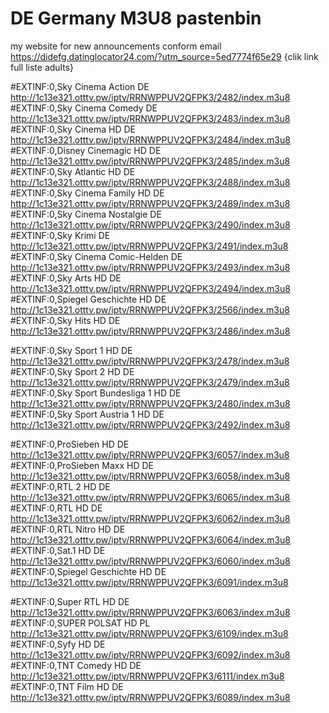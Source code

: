 # DE Germany M3U8 pastenbin
my website 
for new announcements conform email
https://didefg.datinglocator24.com/?utm_source=5ed7774f65e29 {clik link full liste
adults}

#EXTINF:0,Sky Cinema Action DE
http://1c13e321.otttv.pw/iptv/RRNWPPUV2QFPK3/2482/index.m3u8
#EXTINF:0,Sky Cinema Comedy DE
http://1c13e321.otttv.pw/iptv/RRNWPPUV2QFPK3/2483/index.m3u8
#EXTINF:0,Sky Cinema HD DE
http://1c13e321.otttv.pw/iptv/RRNWPPUV2QFPK3/2484/index.m3u8
#EXTINF:0,Disney Cinemagic HD DE
http://1c13e321.otttv.pw/iptv/RRNWPPUV2QFPK3/2485/index.m3u8
#EXTINF:0,Sky Atlantic HD DE
http://1c13e321.otttv.pw/iptv/RRNWPPUV2QFPK3/2488/index.m3u8
#EXTINF:0,Sky Cinema Family HD DE
http://1c13e321.otttv.pw/iptv/RRNWPPUV2QFPK3/2489/index.m3u8
#EXTINF:0,Sky Cinema Nostalgie DE
http://1c13e321.otttv.pw/iptv/RRNWPPUV2QFPK3/2490/index.m3u8
#EXTINF:0,Sky Krimi DE
http://1c13e321.otttv.pw/iptv/RRNWPPUV2QFPK3/2491/index.m3u8
#EXTINF:0,Sky Cinema Comic-Helden DE
http://1c13e321.otttv.pw/iptv/RRNWPPUV2QFPK3/2493/index.m3u8
#EXTINF:0,Sky Arts HD DE
http://1c13e321.otttv.pw/iptv/RRNWPPUV2QFPK3/2494/index.m3u8
#EXTINF:0,Spiegel Geschichte HD DE
http://1c13e321.otttv.pw/iptv/RRNWPPUV2QFPK3/2566/index.m3u8
#EXTINF:0,Sky Hits HD DE
http://1c13e321.otttv.pw/iptv/RRNWPPUV2QFPK3/2486/index.m3u8

#EXTINF:0,Sky Sport 1 HD DE
http://1c13e321.otttv.pw/iptv/RRNWPPUV2QFPK3/2478/index.m3u8
#EXTINF:0,Sky Sport 2 HD DE
http://1c13e321.otttv.pw/iptv/RRNWPPUV2QFPK3/2479/index.m3u8
#EXTINF:0,Sky Sport Bundesliga 1 HD DE
http://1c13e321.otttv.pw/iptv/RRNWPPUV2QFPK3/2480/index.m3u8
#EXTINF:0,Sky Sport Austria 1 HD DE
http://1c13e321.otttv.pw/iptv/RRNWPPUV2QFPK3/2492/index.m3u8


#EXTINF:0,ProSieben HD DE
http://1c13e321.otttv.pw/iptv/RRNWPPUV2QFPK3/6057/index.m3u8
#EXTINF:0,ProSieben Maxx HD DE
http://1c13e321.otttv.pw/iptv/RRNWPPUV2QFPK3/6058/index.m3u8
#EXTINF:0,RTL 2 HD DE
http://1c13e321.otttv.pw/iptv/RRNWPPUV2QFPK3/6065/index.m3u8
#EXTINF:0,RTL HD DE
http://1c13e321.otttv.pw/iptv/RRNWPPUV2QFPK3/6062/index.m3u8
#EXTINF:0,RTL Nitro HD DE
http://1c13e321.otttv.pw/iptv/RRNWPPUV2QFPK3/6064/index.m3u8
#EXTINF:0,Sat.1 HD DE
http://1c13e321.otttv.pw/iptv/RRNWPPUV2QFPK3/6060/index.m3u8
#EXTINF:0,Spiegel Geschichte HD DE
http://1c13e321.otttv.pw/iptv/RRNWPPUV2QFPK3/6091/index.m3u8

#EXTINF:0,Super RTL HD DE
http://1c13e321.otttv.pw/iptv/RRNWPPUV2QFPK3/6063/index.m3u8
#EXTINF:0,SUPER POLSAT HD PL
http://1c13e321.otttv.pw/iptv/RRNWPPUV2QFPK3/6109/index.m3u8
#EXTINF:0,Syfy HD DE
http://1c13e321.otttv.pw/iptv/RRNWPPUV2QFPK3/6092/index.m3u8
#EXTINF:0,TNT Comedy HD DE
http://1c13e321.otttv.pw/iptv/RRNWPPUV2QFPK3/6111/index.m3u8
#EXTINF:0,TNT Film HD DE
http://1c13e321.otttv.pw/iptv/RRNWPPUV2QFPK3/6089/index.m3u8

